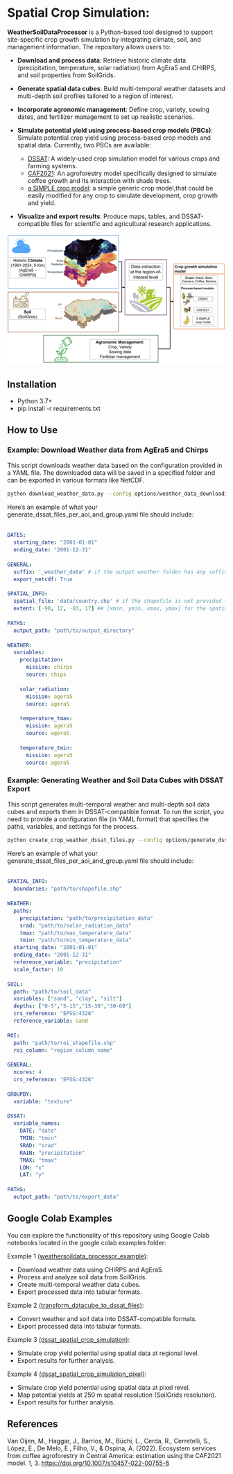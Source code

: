 # Spatial Crop Simulation:

**WeatherSoilDataProcessor** is a Python-based tool designed to support site-specific crop growth simulation by integrating climate, soil, and management information. The repository allows users to:

* **Download and process data**: Retrieve historic climate data (precipitation, temperature, solar radiation) from AgEra5 and CHIRPS, and soil properties from SoilGrids.

* **Generate spatial data cubes**: Build multi-temporal weather datasets and multi-depth soil profiles tailored to a region of interest.

* **Incorporate agronomic management**: Define crop, variety, sowing dates, and fertilizer management to set up realistic scenarios.

* **Simulate potential yield using process-based crop models (PBCs)**: Simulate potential crop yield using process-based crop models and spatial data. Currently, two PBCs are available: 
  * [DSSAT](https://dssat.net/): A widely-used crop simulation model for various crops and farming systems.
  * [CAF2021](https://link.springer.com/article/10.1007/s10457-022-00755-6): An agroforestry model specifically designed to simulate coffee growth and its interaction with shade trees.
  * [a SIMPLE crop model](https://www.sciencedirect.com/science/article/abs/pii/S1161030118304234): a simple generic crop model,that could be easily modified for any crop to simulate development, crop growth and yield. 

* **Visualize and export results**: Produce maps, tables, and DSSAT-compatible files for scientific and agricultural research applications.

![Workflow of the WeatherSoilDataProcessor repository](_imgs\all_cm_eng.png)

## Installation

* Python 3.7+
* pip install -r requirements.txt


## How to Use

### Example: Download Weather data from AgEra5 and Chirps
This script downloads weather data based on the configuration provided in a YAML file. The downloaded data will be saved in a specified folder and can be exported in various formats like NetCDF.
```bash
python download_weather_data.py --config options/weather_data_downloading_config.yaml
```
Here’s an example of what your generate_dssat_files_per_aoi_and_group.yaml file should include:
```yaml

DATES:
  starting_date: "2001-01-01"
  ending_date: "2001-12-31"

GENERAL:
  suffix: '_weather_data' # if the output weather folder has any suffix
  export_netcdf: True

SPATIAL_INFO:
  spatial_file: 'data/country.shp' # if the shapefile is not provided the spatial extent in WGS84 can be used
  extent: [-90, 12, -83, 17] ## [xmin, ymin, xmax, ymax] for the spatial extent

PATHS:
  output_path: "path/to/output_directory"

WEATHER:
  variables:
    precipitation:
      mission: chirps 
      source: chips

    solar_radiation: 
      mission: agera5
      source: agera5

    temperature_tmax:
      mission: agera5
      source: agera5

    temperature_tmin:
      mission: agera5
      source: agera5


```

### Example: Generating Weather and Soil Data Cubes with DSSAT Export
This script generates multi-temporal weather and multi-depth soil data cubes and exports them in DSSAT-compatible format. To run the script, you need to provide a configuration file (in YAML format) that specifies the paths, variables, and settings for the process.
```bash
python create_crop_weather_dssat_files.py --config options/generate_dssat_files_per_aoi_and_group.yaml
```

Here’s an example of what your generate_dssat_files_per_aoi_and_group.yaml file should include:
```yaml

SPATIAL_INFO:
  boundaries: "path/to/shapefile.shp"

WEATHER:
  paths:
    precipitation: "path/to/precipitation_data"
    srad: "path/to/solar_radiation_data"
    tmax: "path/to/max_temperature_data"
    tmin: "path/to/min_temperature_data"
  starting_date: "2001-01-01"
  ending_date: "2001-12-31"
  reference_variable: "precipitation"
  scale_factor: 10

SOIL:
  path: "path/to/soil_data"
  variables: ["sand", "clay", "silt"]
  depths: ["0-5","5-15","15-30","30-60"]
  crs_reference: "EPSG:4326"
  reference_variable: sand

ROI:
  path: "path/to/roi_shapefile.shp"
  roi_column: "region_column_name"

GENERAL:
  ncores: 4
  crs_reference: "EPSG:4326"

GROUPBY:
  variable: "texture"

DSSAT:
  variable_names:
    DATE: "date"
    TMIN: "tmin"
    SRAD: "srad"
    RAIN: "precipitation"
    TMAX: "tmax"
    LON: "x"
    LAT: "y"

PATHS:
  output_path: "path/to/export_data"

```

## Google Colab Examples

You can explore the functionality of this repository using Google Colab notebooks located in the google colab examples folder:

Example 1 [(weathersoildata_processor_example)](https://github.com/anaguilarar/WeatherSoilDataProcessor/blob/main/google_colab_examples/weathersoildata_processor_example.ipynb):
- Download weather data using CHIRPS and AgEra5.
- Process and analyze soil data from SoilGrids.
- Create multi-temporal weather data cubes.
- Export processed data into tabular formats.

Example 2 [(transform_datacube_to_dssat_files)](https://github.com/anaguilarar/WeatherSoilDataProcessor/blob/main/google_colab_examples/transform_datacube_to_dssat_files.ipynb):
- Convert weather and soil data into DSSAT-compatible formats.
- Export processed data into tabular formats.

Example 3 [(dssat_spatial_crop_simulation)](https://github.com/anaguilarar/WeatherSoilDataProcessor/blob/main/google_colab_examples/dssat_spatial_crop_simulation.ipynb):
- Simulate crop yield potential using spatial data at regional level.
- Export results for further analysis.

Example 4 [(dssat_spatial_crop_simulation_pixel)](https://github.com/anaguilarar/WeatherSoilDataProcessor/blob/main/google_colab_examples/dssat_spatial_crop_simulation_pixel.ipynb):
- Simulate crop yield potential using spatial data at pixel revel.
- Map potential yields at 250 m spatial resolution (SoilGrids resolution).
- Export results for further analysis.



## References

Van Oijen, M., Haggar, J., Barrios, M., Büchi, L., Cerda, R., Cerretelli, S., López, E., De Melo, E., Filho, V., & Ospina, A. (2022). Ecosystem services from coffee agroforestry in Central America: estimation using the CAF2021 model. 1, 3. https://doi.org/10.1007/s10457-022-00755-6
